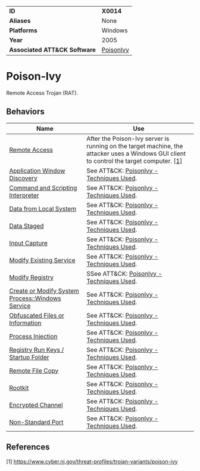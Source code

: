 |||
|---|---|
|**ID**|**X0014**|
|**Aliases**|None|
|**Platforms**|Windows|
|**Year**|2005|
|**Associated ATT&CK Software**|[PoisonIvy](https://attack.mitre.org/software/S0012/)|


Poison-Ivy
==========
Remote Access Trojan (RAT).

Behaviors
---------
|Name|Use|
|---|---|
|[Remote Access](../impact/remote-access.md)|After the Poison-Ivy server is running on the target machine, the attacker uses a Windows GUI client to control the target computer. [[1]](#1)|
|[Application Window Discovery](https://attack.mitre.org/techniques/T1010/)|See ATT&CK: [PoisonIvy - Techniques Used](https://attack.mitre.org/software/S0012/).|
|[Command and Scripting Interpreter](../execution/command-line.md)|See ATT&CK: [PoisonIvy - Techniques Used](https://attack.mitre.org/software/S0012/).|
|[Data from Local System](https://attack.mitre.org/techniques/T1005/)|See ATT&CK: [PoisonIvy - Techniques Used](https://attack.mitre.org/software/S0012/).|
|[Data Staged](https://attack.mitre.org/techniques/T1074/)|See ATT&CK: [PoisonIvy - Techniques Used](https://attack.mitre.org/software/S0012/).|
|[Input Capture](../collection/input-capture.md)|See ATT&CK: [PoisonIvy - Techniques Used](https://attack.mitre.org/software/S0012/).|
|[Modify Existing Service](../persistence/modify-service.md)|See ATT&CK: [PoisonIvy - Techniques Used](https://attack.mitre.org/software/S0012/).|
|[Modify Registry](../defense-evasion/modify-reg.md)|SSee ATT&CK: [PoisonIvy - Techniques Used](https://attack.mitre.org/software/S0012/).|
|[Create or Modify System Process::Windows Service](https://attack.mitre.org/techniques/T1543/003/)|See ATT&CK: [PoisonIvy - Techniques Used](https://attack.mitre.org/software/S0012/).|
|[Obfuscated Files or Information](../defense-evasion/obfuscate-files.md)|See ATT&CK: [PoisonIvy - Techniques Used](https://attack.mitre.org/software/S0012/).|
|[Process Injection](../defense-evasion/process-inject.md)|See ATT&CK: [PoisonIvy - Techniques Used](https://attack.mitre.org/software/S0012/).|
|[Registry Run Keys / Startup Folder](../persistence/registry-run-startup.md)|See ATT&CK: [PoisonIvy - Techniques Used](https://attack.mitre.org/software/S0012/).|
|[Remote File Copy](../command-and-control/remote-file-copy.md)|See ATT&CK: [PoisonIvy - Techniques Used](https://attack.mitre.org/software/S0012/).|
|[Rootkit](../defense-evasion/rootkit-behavior.md)|See ATT&CK: [PoisonIvy - Techniques Used](https://attack.mitre.org/software/S0012/).|
|[Encrypted Channel](https://attack.mitre.org/techniques/T1573/)|See ATT&CK: [PoisonIvy - Techniques Used](https://attack.mitre.org/software/S0012/).|
|[Non-Standard Port](https://attack.mitre.org/techniques/T1571/)|See ATT&CK: [PoisonIvy - Techniques Used](https://attack.mitre.org/software/S0012/).|

References
----------
<a name="1">[1]</a> https://www.cyber.nj.gov/threat-profiles/trojan-variants/poison-ivy

